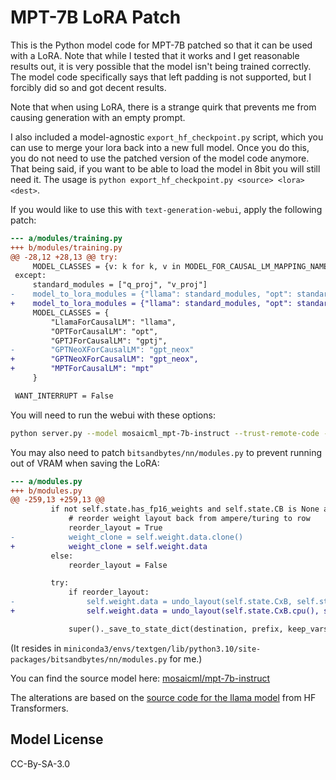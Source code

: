 # MPT-7B LoRA Patch

This is the Python model code for MPT-7B patched so that it can be used with a LoRA. Note that while I tested that it works and I get reasonable results out, it is very possible that the model isn't being trained correctly. The model code specifically says that left padding is not supported, but I forcibly did so and got decent results.

Note that when using LoRA, there is a strange quirk that prevents me from causing generation with an empty prompt.

I also included a model-agnostic `export_hf_checkpoint.py` script, which you can use to merge your lora back into a new full model. Once you do this, you do not need to use the patched version of the model code anymore. That being said, if you want to be able to load the model in 8bit you will still need it. The usage is `python export_hf_checkpoint.py <source> <lora> <dest>`.

If you would like to use this with `text-generation-webui`, apply the following patch:

```patch
--- a/modules/training.py
+++ b/modules/training.py
@@ -28,12 +28,13 @@ try:
     MODEL_CLASSES = {v: k for k, v in MODEL_FOR_CAUSAL_LM_MAPPING_NAMES}
 except:
     standard_modules = ["q_proj", "v_proj"]
-    model_to_lora_modules = {"llama": standard_modules, "opt": standard_modules, "gptj": standard_modules, "gpt_neox": ["query_key_value"]}
+    model_to_lora_modules = {"llama": standard_modules, "opt": standard_modules, "gptj": standard_modules, "gpt_neox": ["query_key_value"], "mpt": ["Wqkv"]}
     MODEL_CLASSES = {
         "LlamaForCausalLM": "llama",
         "OPTForCausalLM": "opt",
         "GPTJForCausalLM": "gptj",
-        "GPTNeoXForCausalLM": "gpt_neox"
+        "GPTNeoXForCausalLM": "gpt_neox",
+        "MPTForCausalLM": "mpt"
     }

 WANT_INTERRUPT = False
```

You will need to run the webui with these options:

```bash
python server.py --model mosaicml_mpt-7b-instruct --trust-remote-code --load-in-8bit
```

You may also need to patch `bitsandbytes/nn/modules.py` to prevent running out of VRAM when saving the LoRA:

```patch
--- a/modules.py
+++ b/modules.py
@@ -259,13 +259,13 @@
         if not self.state.has_fp16_weights and self.state.CB is None and self.state.CxB is not None:
             # reorder weight layout back from ampere/turing to row
             reorder_layout = True
-            weight_clone = self.weight.data.clone()
+            weight_clone = self.weight.data
         else:
             reorder_layout = False

         try:
             if reorder_layout:
-                self.weight.data = undo_layout(self.state.CxB, self.state.tile_indices)
+                self.weight.data = undo_layout(self.state.CxB.cpu(), self.state.tile_indices.cpu())

             super()._save_to_state_dict(destination, prefix, keep_vars)
```

(It resides in `miniconda3/envs/textgen/lib/python3.10/site-packages/bitsandbytes/nn/modules.py` for me.)

You can find the source model here: [mosaicml/mpt-7b-instruct](https://huggingface.co/mosaicml/mpt-7b-instruct)

The alterations are based on the [source code for the llama model](https://github.com/huggingface/transformers/blob/main/src/transformers/models/llama/modeling_llama.py) from HF Transformers.

## Model License

CC-By-SA-3.0
